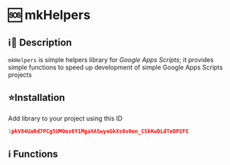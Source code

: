 # 🆘 mkHelpers

## ℹ📄 Description

```mkHelpers``` is simple helpers library for *Google Apps Scripts*; it provides simple functions to speed up development of simple Google Apps Scripts projects

## ⭐Installation

Add library to your project using this ID

```javascript
1pkV84UaRd7PCg5UMOez6Y1MgaXASwyeGkXs0v0en_CSkKwDLdTeDP2FC
```

## ℹ️ Functions
